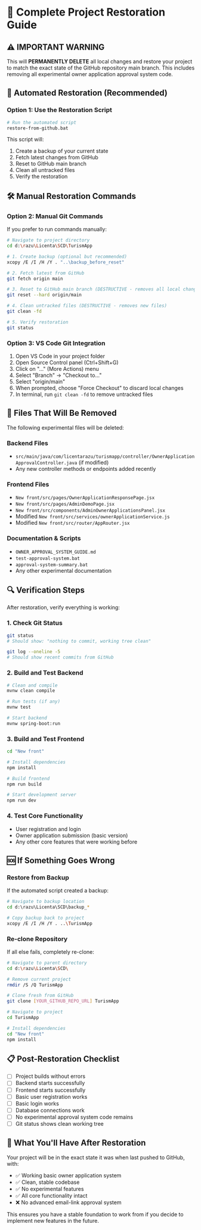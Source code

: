 # 🔄 Complete Project Restoration Guide

## ⚠️ IMPORTANT WARNING
This will **PERMANENTLY DELETE** all local changes and restore your project to match the exact state of the GitHub repository main branch. This includes removing all experimental owner application approval system code.

## 🚀 Automated Restoration (Recommended)

### Option 1: Use the Restoration Script
```bash
# Run the automated script
restore-from-github.bat
```

This script will:
1. Create a backup of your current state
2. Fetch latest changes from GitHub
3. Reset to GitHub main branch
4. Clean all untracked files
5. Verify the restoration

## 🛠️ Manual Restoration Commands

### Option 2: Manual Git Commands
If you prefer to run commands manually:

```bash
# Navigate to project directory
cd d:\razu\Licenta\SCD\TurismApp

# 1. Create backup (optional but recommended)
xcopy /E /I /H /Y . "..\backup_before_reset"

# 2. Fetch latest from GitHub
git fetch origin main

# 3. Reset to GitHub main branch (DESTRUCTIVE - removes all local changes)
git reset --hard origin/main

# 4. Clean untracked files (DESTRUCTIVE - removes new files)
git clean -fd

# 5. Verify restoration
git status
```

### Option 3: VS Code Git Integration
1. Open VS Code in your project folder
2. Open Source Control panel (Ctrl+Shift+G)
3. Click on "..." (More Actions) menu
4. Select "Branch" → "Checkout to..."
5. Select "origin/main"
6. When prompted, choose "Force Checkout" to discard local changes
7. In terminal, run `git clean -fd` to remove untracked files

## 📁 Files That Will Be Removed

The following experimental files will be deleted:

### Backend Files
- `src/main/java/com/licentarazu/turismapp/controller/OwnerApplicationApprovalController.java` (if modified)
- Any new controller methods or endpoints added recently

### Frontend Files
- `New front/src/pages/OwnerApplicationResponsePage.jsx`
- `New front/src/pages/AdminDemoPage.jsx`  
- `New front/src/components/AdminOwnerApplicationsPanel.jsx`
- Modified `New front/src/services/ownerApplicationService.js`
- Modified `New front/src/router/AppRouter.jsx`

### Documentation & Scripts
- `OWNER_APPROVAL_SYSTEM_GUIDE.md`
- `test-approval-system.bat`
- `approval-system-summary.bat`
- Any other experimental documentation

## 🔍 Verification Steps

After restoration, verify everything is working:

### 1. Check Git Status
```bash
git status
# Should show: "nothing to commit, working tree clean"

git log --oneline -5
# Should show recent commits from GitHub
```

### 2. Build and Test Backend
```bash
# Clean and compile
mvnw clean compile

# Run tests (if any)
mvnw test

# Start backend
mvnw spring-boot:run
```

### 3. Build and Test Frontend
```bash
cd "New front"

# Install dependencies
npm install

# Build frontend
npm run build

# Start development server
npm run dev
```

### 4. Test Core Functionality
- User registration and login
- Owner application submission (basic version)
- Any other core features that were working before

## 🆘 If Something Goes Wrong

### Restore from Backup
If the automated script created a backup:
```bash
# Navigate to backup location
cd d:\razu\Licenta\SCD\backup_*

# Copy backup back to project
xcopy /E /I /H /Y . ..\TurismApp
```

### Re-clone Repository
If all else fails, completely re-clone:
```bash
# Navigate to parent directory
cd d:\razu\Licenta\SCD\

# Remove current project
rmdir /S /Q TurismApp

# Clone fresh from GitHub
git clone [YOUR_GITHUB_REPO_URL] TurismApp

# Navigate to project
cd TurismApp

# Install dependencies
cd "New front"
npm install
```

## 📋 Post-Restoration Checklist

- [ ] Project builds without errors
- [ ] Backend starts successfully
- [ ] Frontend starts successfully
- [ ] Basic user registration works
- [ ] Basic login works
- [ ] Database connections work
- [ ] No experimental approval system code remains
- [ ] Git status shows clean working tree

## 🎯 What You'll Have After Restoration

Your project will be in the exact state it was when last pushed to GitHub, with:
- ✅ Working basic owner application system
- ✅ Clean, stable codebase
- ✅ No experimental features
- ✅ All core functionality intact
- ❌ No advanced email-link approval system

This ensures you have a stable foundation to work from if you decide to implement new features in the future.
